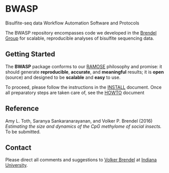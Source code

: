# BWASP
Bisulfite-seq data Workflow Automation Software and Protocols

The BWASP repository encompasses code we developed in the [Brendel Group](http://brendelgroup.org/) for scalable, reproducible analyses of bisulfite sequencing data.

## Getting Started

The __BWASP__ package conforms to our [RAMOSE](https://brendelgroup.github.io/)
philosophy and promise: it should generate __reproducible__, __accurate__, and
__meaningful__ results; it is __open__ (source) and designed to be __scalable__
and __easy__ to use.

To proceed, please follow the instructions in the [INSTALL](./INSTALL.md)
document.  Once all preparatory steps are taken care of, see the
[HOWTO](./HOWTO.md) document

## Reference

Amy L. Toth, Saranya Sankaranarayanan, and Volker P. Brendel (2016) _Estimating
the size and dynamics of the CpG methylome of social insects._ To be submitted.

## Contact

Please direct all comments and suggestions to
[Volker Brendel](<mailto:vbrendel@indiana.edu>)
at [Indiana University](http://brendelgroup.org/).
